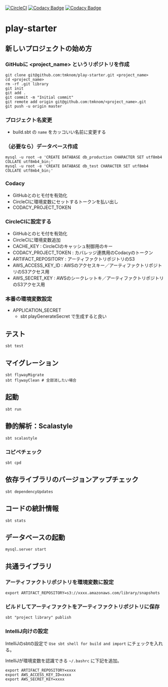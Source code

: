[![CircleCI](https://circleci.com/gh/tmknom/play-starter.svg?style=svg)](https://circleci.com/gh/tmknom/play-starter)
[![Codacy Badge](https://api.codacy.com/project/badge/Grade/4a63301e1b2e460492411c8d513c70ab)](https://www.codacy.com/app/tmknom/play-starter)
[![Codacy Badge](https://api.codacy.com/project/badge/Coverage/4a63301e1b2e460492411c8d513c70ab)](https://www.codacy.com/app/tmknom/play-starter)

# play-starter

## 新しいプロジェクトの始め方

### GitHubに <project_name> というリポジトリを作成

```
git clone git@github.com:tmknom/play-starter.git <project_name>
cd <project_name>
rm -rf .git library
git init
git add .
git commit -m "Initial commit"
git remote add origin git@github.com:tmknom/<project_name>.git
git push -u origin master
```

### プロジェクト名変更

* build.sbt の `name` をカッコいい名前に変更する

### （必要なら）データベース作成

```
mysql -u root -e 'CREATE DATABASE db_production CHARACTER SET utf8mb4 COLLATE utf8mb4_bin;'
mysql -u root -e 'CREATE DATABASE db_test CHARACTER SET utf8mb4 COLLATE utf8mb4_bin;'
```

### Codacy

* GitHubとのヒモ付を有効化
* CircleCIに環境変数にセットするトークンを払い出し
 * CODACY_PROJECT_TOKEN

### CircleCIに設定する

* GitHubとのヒモ付を有効化
* CircleCIに環境変数追加
 * CACHE_KEY : CircleCIのキャッシュ制御用のキー
 * CODACY_PROJECT_TOKEN : カバレッジ連携用のCodacyのトークン
 * ARTIFACT_REPOSITORY : アーティファクトリポジトリのS3
 * AWS_ACCESS_KEY_ID : AWSのアクセスキー／アーティファクトリポジトリのS3アクセス用
 * AWS_SECRET_KEY : AWSのシークレットキ／アーティファクトリポジトリのS3アクセス用

### 本番の環境変数設定

* APPLICATION_SECRET
  * sbt playGenerateSecret で生成すると良い


## テスト

```
sbt test
```

## マイグレーション

```
sbt flywayMigrate
sbt flywayClean # 全部消したい場合
```

## 起動

```
sbt run
```

## 静的解析：Scalastyle

```
sbt scalastyle
```

### コピペチェック

```
sbt cpd
```

## 依存ライブラリのバージョンアップチェック

```
sbt dependencyUpdates
```

## コードの統計情報

```
sbt stats
```

## データベースの起動

```
mysql.server start
```

## 共通ライブラリ

### アーティファクトリポジトリを環境変数に設定

```
export ARTIFACT_REPOSITORY=s3://xxxx.amazonaws.com/library/snapshots
```

### ビルドしてアーティファクトをアーティファクトリポジトリに保存

```
sbt "project library" publish
```

### IntelliJ向けの設定

IntelliJのsbtの設定で `Use sbt shell for build and import` にチェックを入れる。

IntelliJが環境変数を認識できる `~/.bashrc` に下記を追加。

```
export ARTIFACT_REPOSITORY=xxxx
export AWS_ACCESS_KEY_ID=xxxx
export AWS_SECRET_KEY=xxxx
```
